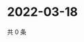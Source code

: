 # 2022-03-18

共 0 条

<!-- BEGIN WEIBO -->
<!-- 最后更新时间 Fri Mar 18 2022 00:20:51 GMT+0800 (China Standard Time) -->

<!-- END WEIBO -->

